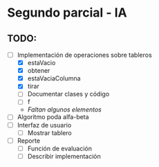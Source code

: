 # Segundo parcial - IA

## TODO:
- [ ] Implementación de operaciones sobre tableros
  - [X] estaVacio
  - [X] obtener
  - [X] estaVaciaColumna
  - [X] tirar
  - [ ] Documentar clases y código
  - [ ] f
  - _Faltan algunos elementos_
- [ ] Algoritmo poda alfa-beta
- [ ] Interfaz de usuario
  - [ ] Mostrar tablero
- [ ] Reporte
  - [ ] Función de evaluación
  - [ ] Describir implementación

